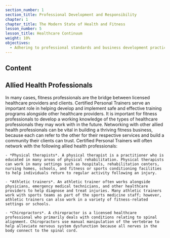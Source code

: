 ```yaml
---
section_number: 1
section_title: Professional Development and Responsibility
chapter: 1
chapter_title: The Modern State of Health and Fitness
lesson_number: 5
lesson_title: Healthcare Continuum
weight: 10%
objectives:
  - Adhering to professional standards and business development practices.
---
```


## Content
## Allied Health Professionals

In many cases, fitness professionals are the bridge between licensed healthcare providers and clients. Certified Personal Trainers serve an important role in helping develop and implement safe and effective training programs alongside other healthcare providers. It is important for fitness professionals to develop a working knowledge of the types of healthcare professionals they may work with in the future. Networking with other allied health professionals can be vital in building a thriving fitness business, because each can refer to the other for their respective services and build a community their clients can trust. Certified Personal Trainers will often network with the following allied health professionals:

	- *Physical therapists*. A physical therapist is a practitioner who is educated in many areas of physical rehabilitation. Physical therapists can work in many settings such as hospitals, rehabilitation centers, nursing homes, schools, and fitness or sports conditioning facilities to help individuals return to regular activity following an injury.

	- *Athletic trainers*. An athletic trainer often works alongside physicians, emergency medical technicians, and other healthcare providers to help diagnose and treat injuries. Many athletic trainers work with sports teams as part of the sports medicine staff; however, athletic trainers can also work in a variety of fitness-related settings or schools.

	- *Chiropractors*. A chiropractor is a licensed healthcare professional who primarily deals with conditions relating to spinal alignment. Chiropractors use manual manipulation of the vertebrae to help alleviate nervous system dysfunction because all nerves in the body connect to the spinal cord.